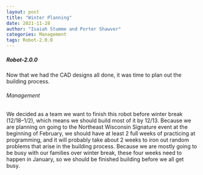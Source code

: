 ```yaml
---
layout: post
title: "Winter Planning"
date: 2021-11-28
author: "Isaiah Stumme and Porter Shawver"
categories: Management
tags: Robot-2.0.0
---
```


##### Robot-2.0.0

Now that we had the CAD designs all done, it was time to plan out the building process. 

###### Management

We decided as a team we want to finish this robot before winter break (12/18–1/2), which means we should build most of it by 12/13. Because we are planning on going to the Northeast Wisconsin Signature event at the beginning of February, we should have at least 2 full weeks of practicing at programming, and it will probably take about 2 weeks to iron out random problems that arise in the building process. Because we are mostly going to be busy with our families over winter break, these four weeks need to happen in January, so we should be finished building before we all get busy.


